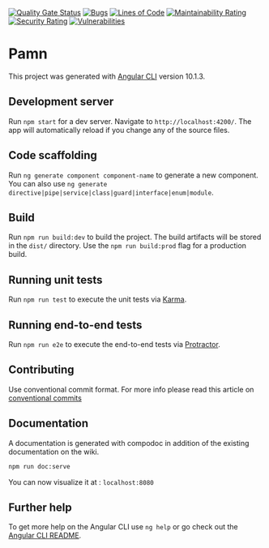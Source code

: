 [![Quality Gate Status](https://sonarqube.forge.grandlyon.com/api/project_badges/measure?project=pamn_client&metric=alert_status)](https://sonarqube.forge.grandlyon.com/dashboard?id=pamn_client)
[![Bugs](https://sonarqube.forge.grandlyon.com/api/project_badges/measure?project=pamn_client&metric=bugs)](https://sonarqube.forge.grandlyon.com/dashboard?id=pamn_client)
[![Lines of Code](https://sonarqube.forge.grandlyon.com/api/project_badges/measure?project=pamn_client&metric=ncloc)](https://sonarqube.forge.grandlyon.com/dashboard?id=pamn_client)
[![Maintainability Rating](https://sonarqube.forge.grandlyon.com/api/project_badges/measure?project=pamn_client&metric=sqale_rating)](https://sonarqube.forge.grandlyon.com/dashboard?id=pamn_client)
[![Security Rating](https://sonarqube.forge.grandlyon.com/api/project_badges/measure?project=pamn_client&metric=security_rating)](https://sonarqube.forge.grandlyon.com/dashboard?id=pamn_client)
[![Vulnerabilities](https://sonarqube.forge.grandlyon.com/api/project_badges/measure?project=pamn_client&metric=vulnerabilities)](https://sonarqube.forge.grandlyon.com/dashboard?id=pamn_client)



# Pamn

This project was generated with [Angular CLI](https://github.com/angular/angular-cli) version 10.1.3.

## Development server

Run `npm start` for a dev server. Navigate to `http://localhost:4200/`. The app will automatically reload if you change any of the source files.

## Code scaffolding

Run `ng generate component component-name` to generate a new component. You can also use `ng generate directive|pipe|service|class|guard|interface|enum|module`.

## Build

Run `npm run build:dev` to build the project. The build artifacts will be stored in the `dist/` directory. Use the `npm run build:prod` flag for a production build.

## Running unit tests

Run `npm run test` to execute the unit tests via [Karma](https://karma-runner.github.io).

## Running end-to-end tests

Run `npm run e2e` to execute the end-to-end tests via [Protractor](http://www.protractortest.org/).

## Contributing

Use conventional commit format. For more info please read this article on [conventional commits](https://www.conventionalcommits.org/en/v1.0.0/)

## Documentation 
A documentation is generated with compodoc in addition of the existing documentation on the wiki.
```sh
npm run doc:serve
```
You can now visualize it at : `localhost:8080`
## Further help

To get more help on the Angular CLI use `ng help` or go check out the [Angular CLI README](https://github.com/angular/angular-cli/blob/master/README.md).
